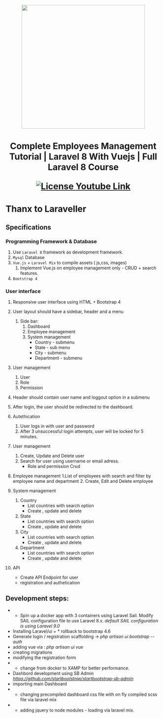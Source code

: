 <p align="center"><a href="https://laravel.com" target="_blank"><img src="https://raw.githubusercontent.com/laravel/art/master/logo-lockup/5%20SVG/2%20CMYK/1%20Full%20Color/laravel-logolockup-cmyk-red.svg" width="400"></a></p>

<h1 align="center">
<p>Complete Employees Management Tutorial | Laravel 8 With Vuejs | Full Laravel 8 Course</p>
<a href="https://youtu.be/xvLWgxExiEM"><img src="https://img.shields.io/packagist/l/laravel/framework" alt="License"> Youtube Link</a>
</h1>

# Thanx to Laraveller

## Specifications

### Programming Framework & Database
1. Use `Laravel 8` framework as development framework.
2. `Mysql` Database
3. `Vue.js` + `Laravel Mix` to compile assets ( js,css, images)
    1. Implement Vue.js on employee management only - CRUD + search features.
4. `Bootstrap 4`

### User interface

1. Responsive user interface using HTML + Bootstrap 4
2. User layout should have a sidebar, header and a menu
    1. Side bar:
        1. Dashboard
        2. Employee management
        3. System management
            - Country - submenu
            - State - sub menu
            - City - submenu
            - Department - submenu
3. User management
    1. User
    2. Role
    3. Permission
4. Header should contain user name and loggout option in a submenu
5. After login, the user should be redirected to the dashboard.
6. Autethication
    1. User logs in with user and password
    2. After 3 unsuccessful login attempts, user will be locked for 5 minutes.
7. User management
    1. Create, Update and Delete user
    2. Search for user using username or email adress.
        - Role and permission Crud
8. Employee management
    1.List of employees with search and filter by employee name and department
    2. Create, Edit and Delete employee
9. System management
    1. Country
        - List countries with search option
        - Create , update and delete
    2. State
        - List countries with search option
        - Create , update and delete
    3. City
        - List countries with search option
        - Create , update and delete
    4. Department
        - List countries with search option
        - Create , update and delete


10. API
    - Create API Endpoint for user
    - registration and authetication



## Development steps:

- * Spin up a docker app with 3 containers using Laravel Sail. Modify SAIL configuration file to use Laravel 8.x.
<i>default SAIL configuration is using Laravel 9.0</i>
- Installing Laravel/ui + * rollback to bootstrap 4.6
- Generate login / registration scaffolding -> _php artisan ui bootstrap --auth_
- adding vue via : _php artisan ui vue_
- creating migrations
- modifying the registration form
- * change from docker to XAMP for better performance.
- Dashbord development using SB Admin _https://github.com/startbootstrap/startbootstrap-sb-admin_
- importing main Dashboard
- * changing precompiled dashboard css file with on fly compiled scss file via laravel mix
- * adding jquery to node modules - loading via laravel mix. 
